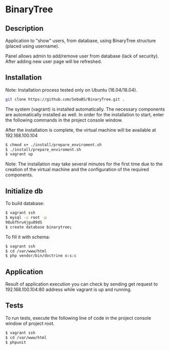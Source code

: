 # BinaryTree

## Description

Application to "show" users, from database, using BinaryTree structure (placed using username).

Panel allows admin to add/remove user from database (lack of security). After adding new user page will be refreshed.  

## Installation

Note: Installation process tested only on Ubuntu (16.04/18.04).

```sh
git clone https://github.com/SebaBS/BinaryTree.git .
```

The system (vagrant) is installed automatically. The necessary components are automatically installed as well.
In order for the installation to start, enter the following commands in the project console window.

After the installation is complete, the virtual machine will be available at 192.168.100.104

```sh
$ chmod x+ ./install/prepare_enviroment.sh
$ ./install/prepare_enviroment.sh
$ vagrant up
```

Note: The installation may take several minutes for the first time due to the creation of the virtual machine and the configuration of the required components.

## Initialize db

To build database:
```sh
$ vagrant ssh
$ mysql -u root -p
98ubfhru4jgu89dS
$ create database binarytree;
```
To fill it with schema:
```sh
$ vagrant ssh
$ cd /var/www/html
$ php vendor/bin/doctrine o:s:c
```
## Application

Result of application execution you can check by sending get request to 192.168.100.104:80 address while vagrant is up and running.

## Tests

To run tests, execute the following line of code in the project console window of project root.

```sh
$ vagrant ssh
$ cd /var/www/html
$ phpunit
```